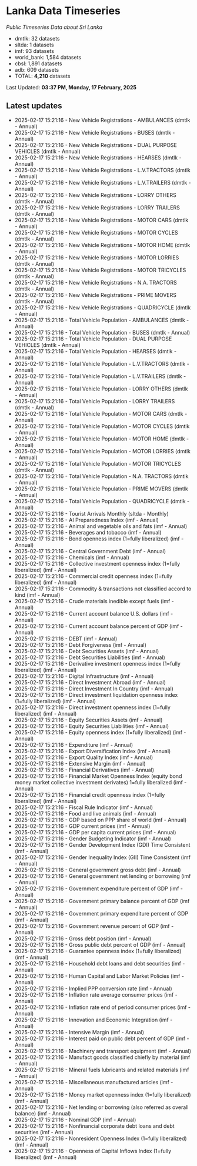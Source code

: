 # Lanka Data Timeseries
*Public Timeseries Data about Sri Lanka*

* dmtlk: 32 datasets
* sltda: 1 datasets
* imf: 93 datasets
* world_bank: 1,584 datasets
* cbsl: 1,891 datasets
* adb: 609 datasets
* TOTAL: **4,210** datasets

Last Updated: **03:37 PM, Monday, 17 February, 2025**

## Latest updates

* 2025-02-17 15:21:16 - New Vehicle Registrations - AMBULANCES (dmtlk - Annual)
* 2025-02-17 15:21:16 - New Vehicle Registrations - BUSES (dmtlk - Annual)
* 2025-02-17 15:21:16 - New Vehicle Registrations - DUAL PURPOSE VEHICLES (dmtlk - Annual)
* 2025-02-17 15:21:16 - New Vehicle Registrations - HEARSES (dmtlk - Annual)
* 2025-02-17 15:21:16 - New Vehicle Registrations - L.V.TRACTORS (dmtlk - Annual)
* 2025-02-17 15:21:16 - New Vehicle Registrations - L.V.TRAILERS (dmtlk - Annual)
* 2025-02-17 15:21:16 - New Vehicle Registrations - LORRY OTHERS (dmtlk - Annual)
* 2025-02-17 15:21:16 - New Vehicle Registrations - LORRY TRAILERS (dmtlk - Annual)
* 2025-02-17 15:21:16 - New Vehicle Registrations - MOTOR CARS (dmtlk - Annual)
* 2025-02-17 15:21:16 - New Vehicle Registrations - MOTOR CYCLES (dmtlk - Annual)
* 2025-02-17 15:21:16 - New Vehicle Registrations - MOTOR HOME (dmtlk - Annual)
* 2025-02-17 15:21:16 - New Vehicle Registrations - MOTOR LORRIES (dmtlk - Annual)
* 2025-02-17 15:21:16 - New Vehicle Registrations - MOTOR TRICYCLES (dmtlk - Annual)
* 2025-02-17 15:21:16 - New Vehicle Registrations - N.A. TRACTORS (dmtlk - Annual)
* 2025-02-17 15:21:16 - New Vehicle Registrations - PRIME MOVERS (dmtlk - Annual)
* 2025-02-17 15:21:16 - New Vehicle Registrations - QUADRICYCLE (dmtlk - Annual)
* 2025-02-17 15:21:16 - Total Vehicle Population - AMBULANCES (dmtlk - Annual)
* 2025-02-17 15:21:16 - Total Vehicle Population - BUSES (dmtlk - Annual)
* 2025-02-17 15:21:16 - Total Vehicle Population - DUAL PURPOSE VEHICLES (dmtlk - Annual)
* 2025-02-17 15:21:16 - Total Vehicle Population - HEARSES (dmtlk - Annual)
* 2025-02-17 15:21:16 - Total Vehicle Population - L.V.TRACTORS (dmtlk - Annual)
* 2025-02-17 15:21:16 - Total Vehicle Population - L.V.TRAILERS (dmtlk - Annual)
* 2025-02-17 15:21:16 - Total Vehicle Population - LORRY OTHERS (dmtlk - Annual)
* 2025-02-17 15:21:16 - Total Vehicle Population - LORRY TRAILERS (dmtlk - Annual)
* 2025-02-17 15:21:16 - Total Vehicle Population - MOTOR CARS (dmtlk - Annual)
* 2025-02-17 15:21:16 - Total Vehicle Population - MOTOR CYCLES (dmtlk - Annual)
* 2025-02-17 15:21:16 - Total Vehicle Population - MOTOR HOME (dmtlk - Annual)
* 2025-02-17 15:21:16 - Total Vehicle Population - MOTOR LORRIES (dmtlk - Annual)
* 2025-02-17 15:21:16 - Total Vehicle Population - MOTOR TRICYCLES (dmtlk - Annual)
* 2025-02-17 15:21:16 - Total Vehicle Population - N.A. TRACTORS (dmtlk - Annual)
* 2025-02-17 15:21:16 - Total Vehicle Population - PRIME MOVERS (dmtlk - Annual)
* 2025-02-17 15:21:16 - Total Vehicle Population - QUADRICYCLE (dmtlk - Annual)
* 2025-02-17 15:21:16 - Tourist Arrivals Monthly (sltda - Monthly)
* 2025-02-17 15:21:16 - AI Preparedness Index (imf - Annual)
* 2025-02-17 15:21:16 - Animal and vegetable oils and fats (imf - Annual)
* 2025-02-17 15:21:16 - Beverages and tobacco (imf - Annual)
* 2025-02-17 15:21:16 - Bond openness index (1=fully liberalized) (imf - Annual)
* 2025-02-17 15:21:16 - Central Government Debt (imf - Annual)
* 2025-02-17 15:21:16 - Chemicals (imf - Annual)
* 2025-02-17 15:21:16 - Collective investment openness index (1=fully liberalized) (imf - Annual)
* 2025-02-17 15:21:16 - Commercial credit openness index (1=fully liberalized) (imf - Annual)
* 2025-02-17 15:21:16 - Commodity & transactions not classified accord to kind (imf - Annual)
* 2025-02-17 15:21:16 - Crude materials inedible except fuels (imf - Annual)
* 2025-02-17 15:21:16 - Current account balance U.S. dollars (imf - Annual)
* 2025-02-17 15:21:16 - Current account balance percent of GDP (imf - Annual)
* 2025-02-17 15:21:16 - DEBT (imf - Annual)
* 2025-02-17 15:21:16 - Debt Forgiveness (imf - Annual)
* 2025-02-17 15:21:16 - Debt Securities Assets (imf - Annual)
* 2025-02-17 15:21:16 - Debt Securities Liabilities (imf - Annual)
* 2025-02-17 15:21:16 - Derivative investment openness index (1=fully liberalized) (imf - Annual)
* 2025-02-17 15:21:16 - Digital Infrastructure (imf - Annual)
* 2025-02-17 15:21:16 - Direct Investment Abroad (imf - Annual)
* 2025-02-17 15:21:16 - Direct Investment In Country (imf - Annual)
* 2025-02-17 15:21:16 - Direct investment liquidation openness index (1=fully liberalized) (imf - Annual)
* 2025-02-17 15:21:16 - Direct investment openness index (1=fully liberalized) (imf - Annual)
* 2025-02-17 15:21:16 - Equity Securities Assets (imf - Annual)
* 2025-02-17 15:21:16 - Equity Securities Liabilities (imf - Annual)
* 2025-02-17 15:21:16 - Equity openness index (1=fully liberalized) (imf - Annual)
* 2025-02-17 15:21:16 - Expenditure (imf - Annual)
* 2025-02-17 15:21:16 - Export Diversification Index (imf - Annual)
* 2025-02-17 15:21:16 - Export Quality Index (imf - Annual)
* 2025-02-17 15:21:16 - Extensive Margin (imf - Annual)
* 2025-02-17 15:21:16 - Financial Derivatives (imf - Annual)
* 2025-02-17 15:21:16 - Financial Market Openness Index (equity bond money market collective investment derivates) 1=fully liberalized (imf - Annual)
* 2025-02-17 15:21:16 - Financial credit openness index (1=fully liberalized) (imf - Annual)
* 2025-02-17 15:21:16 - Fiscal Rule Indicator (imf - Annual)
* 2025-02-17 15:21:16 - Food and live animals (imf - Annual)
* 2025-02-17 15:21:16 - GDP based on PPP share of world (imf - Annual)
* 2025-02-17 15:21:16 - GDP current prices (imf - Annual)
* 2025-02-17 15:21:16 - GDP per capita current prices (imf - Annual)
* 2025-02-17 15:21:16 - Gender Budgeting Indicator (imf - Annual)
* 2025-02-17 15:21:16 - Gender Development Index (GDI) Time Consistent (imf - Annual)
* 2025-02-17 15:21:16 - Gender Inequality Index (GII) Time Consistent (imf - Annual)
* 2025-02-17 15:21:16 - General government gross debt (imf - Annual)
* 2025-02-17 15:21:16 - General government net lending or borrowing (imf - Annual)
* 2025-02-17 15:21:16 - Government expenditure percent of GDP (imf - Annual)
* 2025-02-17 15:21:16 - Government primary balance percent of GDP (imf - Annual)
* 2025-02-17 15:21:16 - Government primary expenditure percent of GDP (imf - Annual)
* 2025-02-17 15:21:16 - Government revenue percent of GDP (imf - Annual)
* 2025-02-17 15:21:16 - Gross debt position (imf - Annual)
* 2025-02-17 15:21:16 - Gross public debt percent of GDP (imf - Annual)
* 2025-02-17 15:21:16 - Guarantee openness index (1=fully liberalized) (imf - Annual)
* 2025-02-17 15:21:16 - Household debt loans and debt securities (imf - Annual)
* 2025-02-17 15:21:16 - Human Capital and Labor Market Policies (imf - Annual)
* 2025-02-17 15:21:16 - Implied PPP conversion rate (imf - Annual)
* 2025-02-17 15:21:16 - Inflation rate average consumer prices (imf - Annual)
* 2025-02-17 15:21:16 - Inflation rate end of period consumer prices (imf - Annual)
* 2025-02-17 15:21:16 - Innovation and Economic Integration (imf - Annual)
* 2025-02-17 15:21:16 - Intensive Margin (imf - Annual)
* 2025-02-17 15:21:16 - Interest paid on public debt percent of GDP (imf - Annual)
* 2025-02-17 15:21:16 - Machinery and transport equipment (imf - Annual)
* 2025-02-17 15:21:16 - Manufact goods classified chiefly by material (imf - Annual)
* 2025-02-17 15:21:16 - Mineral fuels lubricants and related materials (imf - Annual)
* 2025-02-17 15:21:16 - Miscellaneous manufactured articles (imf - Annual)
* 2025-02-17 15:21:16 - Money market openness index (1=fully liberalized) (imf - Annual)
* 2025-02-17 15:21:16 - Net lending or borrowing (also referred as overall balance) (imf - Annual)
* 2025-02-17 15:21:16 - Nominal GDP (imf - Annual)
* 2025-02-17 15:21:16 - Nonfinancial corporate debt loans and debt securities (imf - Annual)
* 2025-02-17 15:21:16 - Nonresident Openness Index (1=fully liberalized) (imf - Annual)
* 2025-02-17 15:21:16 - Openness of Capital Inflows Index (1=fully liberalized) (imf - Annual)